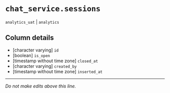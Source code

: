 # `chat_service.sessions`
`analytics_uat` | `analytics`

## Column details
* [character varying] `id`
* [boolean]   `is_open`
* [timestamp without time zone] `closed_at`
* [character varying] `created_by`
* [timestamp without time zone] `inserted_at`

-------------------------------------------------------------------------------
*Do not make edits above this line.*
